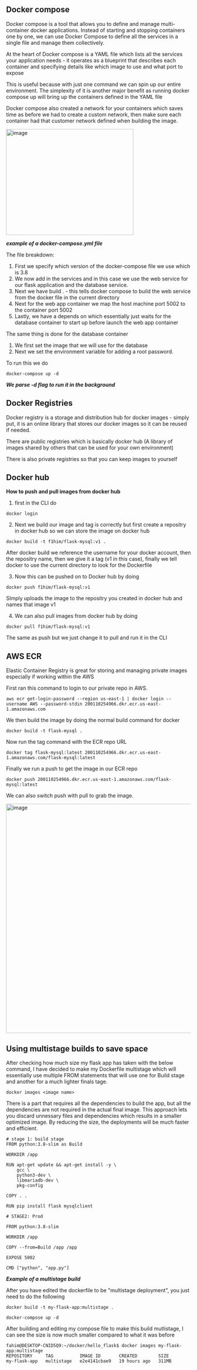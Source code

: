Docker compose
---

Docker compose is a tool that allows you to define and manage multi-container docker applications. Instead of starting and stopping containers one by one, we can use Docker Compose to define 
all the services in a single file and manage them collectively.

At the heart of Docker compose is a YAML file which lists all the services your application needs - it operates as a blueprint that describes each container and specifying details like which image to use and what port to expose

This is useful because with just one command we can spin up our entire environment. The simplexity of it is another major benefit as running docker compose up will bring up the containers defined in the YAML file

Docker compose also created a network for your containers which saves time as before we had to create a custom network, then make sure each container had that customer network defined when building the image.

<img width="347" height="288" alt="image" src="https://github.com/user-attachments/assets/ad616486-eb5b-421b-9ab0-fe67efeaf6d0" />

***example of a docker-compose.yml file***

The file breakdown:

1. First we specify which version of the docker-compose file we use which is 3.8
2. We now add in the services and in this case we use the web service for our flask application and the database service.
3. Next we have build . - this tells docker compose to build the web service from the docker file in the current directory
4. Next for the web app container we map the host machine port 5002 to the container port 5002
5. Lastly, we have a depends on which essentially just waits for the database container to start up before launch the web app container

The same thing is done for the database container
1. We first set the image that we will use for the database
2. Next we set the environment variable for adding a root password.

To run this we do 

```
docker-compose up -d
```
***We parse -d flag to run it in the background***


Docker Registries
---
Docker registry is a storage and distribution hub for docker images - simply put, it is an online library that stores our docker images so it can be reused if needed.

There are public registries which is basically docker hub (A library of images shared by others that can be used for your own environment) 

There is also private registries so that you can keep images to yourself


Docker hub
---

**How to push and pull images from docker hub**

1. first in the CLI do
```
docker login
```

2. Next we build our image and tag is correctly but first create a repositry in docker hub so we can store the image on docker hub
```
docker build -t f1him/flask-mysql:v1 .
```
After docker build we reference the username for your docker account, then the repositry name, then we give it a tag (v1 in this case), finally we tell docker to use the current directory to look for the Dockerfile

3. Now this can be pushed on to Docker hub by doing
```
docker push f1him/flask-mysql:v1
```
SImply uploads the image to the repositry you created in docker hub and names that image v1

4. We can also pull images from docker hub by doing
```
docker pull f1him/flask-mysql:v1
```
The same as push but we just change it to pull and run it in the CLI


AWS ECR
---
Elastic Container Registry is great for storing and managing private images especially if working within the AWS 

First ran this command to login to our private repo in AWS.
```
aws ecr get-login-password --region us-east-1 | docker login --username AWS --password-stdin 200110254966.dkr.ecr.us-east-1.amazonaws.com
```

We then build the image by doing the normal build command for docker

```
docker build -t flask-mysql .
```

Now run the tag command with the ECR repo URL
```
docker tag flask-mysql:latest 200110254966.dkr.ecr.us-east-1.amazonaws.com/flask-mysql:latest
```

Finally we run a push to get the image in our ECR repo
```
docker push 200110254966.dkr.ecr.us-east-1.amazonaws.com/flask-mysql:latest
```

We can also switch push with pull to grab the image.

<img width="812" height="623" alt="image" src="https://github.com/user-attachments/assets/5c491bba-9e27-4ce2-b5ec-d8130dcc5a39" />


Using multistage builds to save space
---

After checking how much size my flask app has taken with the below command, I have decided to make my Dockerfile multistage which will essentially use multiple FROM statements  that will use one for Build stage and another for a much lighter finals tage. 

```
docker images <image name>
```

There is a part that requires all the dependencies to build the app, but all the dependencies are not required in the actual final image. This approach lets you discard unnessary files and dependencies which results in a smaller optimized image. By reducing the size, the deployments will be much faster and efficient. 

```
# stage 1: build stage
FROM python:3.8-slim as Build

WORKDIR /app

RUN apt-get update && apt-get install -y \
    gcc \
    python3-dev \
    libmariadb-dev \
    pkg-config

COPY . .

RUN pip install flask mysqlclient

# STAGE2: Prod

FROM python:3.8-slim

WORKDIR /app

COPY --from=Build /app /app

EXPOSE 5002

CMD ["python", "app.py"]
```
***Example of a multistage build***

After you have edited the dockerfile to be "multistage deployment", you just need to do the following 

```
docker build -t my-flask-app:multistage .

docker-compose up -d
```

After building and editing my compose file to make this build mutlistage, I can see the size is now much smaller compared to what it was before 

```
fahim@DESKTOP-CNID5Q9:~/docker/hello_flask$ docker images my-flask-app:multistage
REPOSITORY     TAG          IMAGE ID       CREATED        SIZE
my-flask-app   multistage   e2e4141cbae9   19 hours ago   311MB
```

